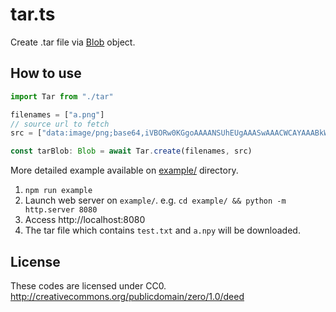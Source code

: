 # tar.ts

Create .tar file via [Blob](https://developer.mozilla.org/en-US/docs/Web/API/Blob) object.


## How to use

```ts
import Tar from "./tar"

filenames = ["a.png"]
// source url to fetch
src = ["data:image/png;base64,iVBORw0KGgoAAAANSUhEUgAAASwAAACWCAYAAABkW7XSAAAAAXNSR0IArs4c6QAABGJJREFUeF7t1AEJAAAMAsHZv/RyPNwSyDncOQIECEQEFskpJgECBM5geQICBDICBitTlaAECBgsP0CAQEbAYGWqEpQAAYPlBwgQyAgYrExVghIgYLD8AAECGQGDlalKUAIEDJYfIEAgI2CwMlUJSoCAwfIDBAhkBAxWpipBCRAwWH6AAIGMgMHKVCUoAQIGyw8QIJARMFiZqgQlQMBg+QECBDICBitTlaAECBgsP0CAQEbAYGWqEpQAgQdWMQCX4yW9owAAAABJRU5ErkJggg=="]

const tarBlob: Blob = await Tar.create(filenames, src)
```

More detailed example available on [example/](./example) directory.

1. `npm run example`
2. Launch web server on `example/`.
    e.g. `cd example/ && python -m http.server 8080`
3. Access http://localhost:8080
4. The tar file which contains `test.txt` and `a.npy` will be downloaded.


## License

These codes are licensed under CC0.  
http://creativecommons.org/publicdomain/zero/1.0/deed

